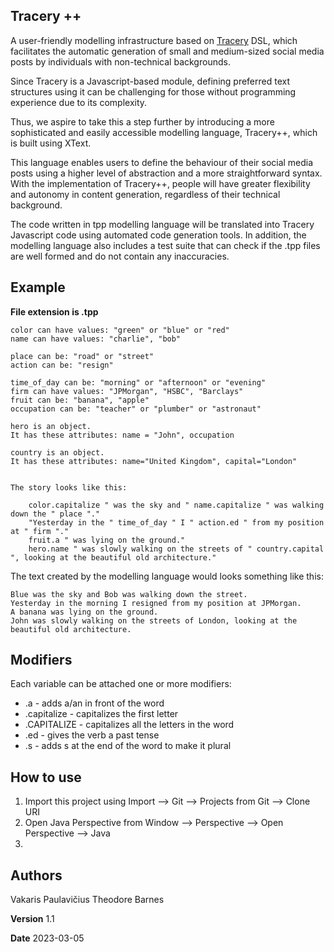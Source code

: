 ## Tracery ++

A user-friendly modelling infrastructure based on [Tracery](https://tracery.io) DSL, which facilitates the automatic generation of small and medium-sized social media posts by individuals with non-technical backgrounds.

Since Tracery is a Javascript-based module, defining preferred text structures using it can be challenging for those without programming experience due to its complexity.

Thus, we aspire to take this a step further by introducing a more sophisticated and easily accessible modelling language, Tracery++, which is built using XText.

This language enables users to define the behaviour of their social media posts using a higher level of abstraction and a more straightforward syntax. With the implementation of Tracery++, people will have greater flexibility and autonomy in content generation, regardless of their technical background.

The code written in tpp modelling language will be translated into Tracery Javascript code using automated code generation tools. In addition, the modelling language also includes a test suite that can check if the .tpp files are well formed and do  not contain any inaccuracies.

## Example

**File extension is .tpp**

```
color can have values: "green" or "blue" or "red"
name can have values: "charlie", "bob"

place can be: "road" or "street"
action can be: "resign"

time_of_day can be: "morning" or "afternoon" or "evening"
firm can have values: "JPMorgan", "HSBC", "Barclays"
fruit can be: "banana", "apple"
occupation can be: "teacher" or "plumber" or "astronaut"

hero is an object.
It has these attributes: name = "John", occupation

country is an object.
It has these attributes: name="United Kingdom", capital="London"


The story looks like this:

	color.capitalize " was the sky and " name.capitalize " was walking down the " place "."
	"Yesterday in the " time_of_day " I " action.ed " from my position at " firm "."
	fruit.a " was lying on the ground."
	hero.name " was slowly walking on the streets of " country.capital ", looking at the beautiful old architecture."

```

The text created by the modelling language would looks something like this:

```
Blue was the sky and Bob was walking down the street.
Yesterday in the morning I resigned from my position at JPMorgan.
A banana was lying on the ground.
John was slowly walking on the streets of London, looking at the beautiful old architecture.
```

## Modifiers

Each variable can be attached one or more modifiers:

- .a - adds a/an in front of the word
- .capitalize - capitalizes the first letter
- .CAPITALIZE - capitalizes all the letters in the word
- .ed - gives the verb a past tense
- .s - adds s at the end of the word to make it plural

## How to use

1. Import this project using Import --> Git --> Projects from Git --> Clone URI
2. Open Java Perspective from Window --> Perspective --> Open Perspective --> Java
3. 

## Authors

Vakaris Paulavičius
Theodore Barnes

**Version** 1.1

**Date** 2023-03-05
